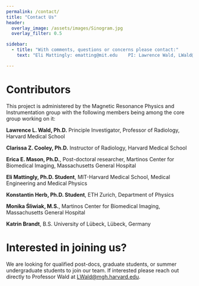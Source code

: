 ```yaml
---
permalink: /contact/
title: "Contact Us"
header:
  overlay_image: /assets/images/Sinogram.jpg
  overlay_filter: 0.5

sidebar:
  - title: "With comments, questions or concerns please contact:"
    text: "Eli Mattingly: ematting@mit.edu    PI: Lawrence Wald, LWald@mgh.harvard.edu"

---
```

# Contributors 

This project is administered by the Magnetic Resonance Physics and Instrumentation group with the following members being among the core group working on it:

**Lawrence L. Wald, Ph.D.** Principle Investigator, Professor of Radiology, Harvard Medical School

**Clarissa Z. Cooley, Ph.D.** Instructor of Radiology, Harvard Medical School

**Erica E. Mason, Ph.D.**, Post-doctoral researcher, Martinos Center for Biomedical Imaging, Massachusetts General Hospital

**Eli Mattingly, Ph.D. Student**, MIT-Harvard Medical School, Medical Engineering and Medical Physics

**Konstantin Herb, Ph.D. Student**, ETH Zurich, Department of Physics

**Monika Śliwiak, M.S.**, Martinos Center for Biomedical Imaging, Massachusetts General Hospital

**Katrin Brandt**, B.S. University of Lübeck, Lübeck, Germany

# Interested in joining us?
We are looking for qualified post-docs, graduate students, or summer undergraduate students to join our team. If interested please reach out directly to Professor Wald at LWald@mgh.harvard.edu.
